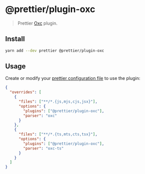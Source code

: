 # @prettier/plugin-oxc

> Prettier [Oxc](https://oxc.rs/) plugin.

## Install

```bash
yarn add --dev prettier @prettier/plugin-oxc
```

## Usage

Create or modify your [prettier configuration file](https://prettier.io/docs/en/configuration) to use the plugin:

```json
{
  "overrides": [
    {
      "files": ["**/*.{js,mjs,cjs,jsx}"],
      "options": {
        "plugins": ["@prettier/plugin-oxc"],
        "parser": "oxc"
      }
    },
    {
      "files": ["**/*.{ts,mts,cts,tsx}"],
      "options": {
        "plugins": ["@prettier/plugin-oxc"],
        "parser": "oxc-ts"
      }
    }
  ]
}
```

